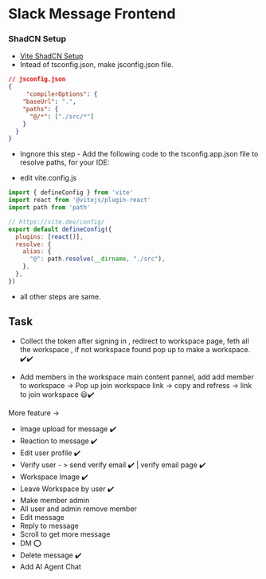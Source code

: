# Slack Message Frontend

### ShadCN Setup
- [Vite ShadCN Setup](https://ui.shadcn.com/docs/installation/vite)
- Intead of tsconfig.json, make jsconfig.json file.
```json
// jsconfig.json
{ 
     "compilerOptions": {
    "baseUrl": ".",
    "paths": {
      "@/*": ["./src/*"]
    }
  }
}
```
- Ingnore this step - Add the following code to the tsconfig.app.json file to resolve paths, for your IDE:

- edit vite.config.js
```js
import { defineConfig } from 'vite'
import react from '@vitejs/plugin-react'
import path from 'path'

// https://vite.dev/config/
export default defineConfig({
  plugins: [react()],
  resolve: {
    alias: {
      "@": path.resolve(__dirname, "./src"),
    },
  },
})
```
- all other steps are same.

## Task
- Collect the token after signing in , redirect to workspace page, feth all the workspace , if not workspace found pop up to make a workspace. ✔️✔️

- Add members in the workspace main content pannel, add add member to workspace -> Pop up join workspace link -> copy and refress ->  link to join workspace 😃✔️


More feature -> 
- Image upload for message ✔️
- Reaction to message ✔️
- Edit user profile ✔️
- Verify user - > send verify email ✔️ | verify email page ✔️
- Workspace Image ✔️
- Leave Workspace by user ✔️
- Make member admin
- All user and admin remove member
- Edit message
- Reply  to message
- Scroll to get more message
- DM ⭕
- Delete message ✔️ 
- Add AI Agent Chat